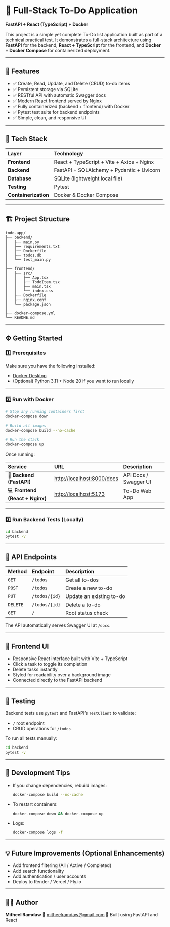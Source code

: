
# 📝 Full-Stack To-Do Application

**FastAPI + React (TypeScript) + Docker**

This project is a simple yet complete To-Do list application built as part of a technical practical test.
It demonstrates a full-stack architecture using **FastAPI** for the backend, **React + TypeScript** for the frontend, and **Docker + Docker Compose** for containerized deployment.

---

## 🚀 Features

* ✅ Create, Read, Update, and Delete (CRUD) to-do items
* ✅ Persistent storage via SQLite
* ✅ RESTful API with automatic Swagger docs
* ✅ Modern React frontend served by Nginx
* ✅ Fully containerized (backend + frontend) with Docker
* ✅ Pytest test suite for backend endpoints
* ✅ Simple, clean, and responsive UI

---

## 🧠 Tech Stack

| Layer                | Technology                                |
| :------------------- | :---------------------------------------- |
| **Frontend**         | React + TypeScript + Vite + Axios + Nginx |
| **Backend**          | FastAPI + SQLAlchemy + Pydantic + Uvicorn |
| **Database**         | SQLite (lightweight local file)           |
| **Testing**          | Pytest                                    |
| **Containerization** | Docker & Docker Compose                   |

---

## 🏗️ Project Structure

```
todo-app/
├── backend/
│   ├── main.py
│   ├── requirements.txt
│   ├── Dockerfile
│   ├── todos.db
│   └── test_main.py
│
├── frontend/
│   ├── src/
│   │   ├── App.tsx
│   │   ├── TodoItem.tsx
│   │   ├── main.tsx
│   │   └── index.css
│   ├── Dockerfile
│   ├── nginx.conf
│   └── package.json
│
├── docker-compose.yml
└── README.md
```

---

## ⚙️ Getting Started

### 1️⃣ Prerequisites

Make sure you have the following installed:

* [Docker Desktop](https://www.docker.com/products/docker-desktop/)
* (Optional) Python 3.11 + Node 20 if you want to run locally

---

### 2️⃣ Run with Docker

```bash
# Stop any running containers first
docker-compose down

# Build all images
docker-compose build --no-cache

# Run the stack
docker-compose up
```

Once running:

| Service                         | URL                                                      | Description           |
| :------------------------------ | :------------------------------------------------------- | :-------------------- |
| 🧠 **Backend (FastAPI)**        | [http://localhost:8000/docs](http://localhost:8000/docs) | API Docs / Swagger UI |
| 💻 **Frontend (React + Nginx)** | [http://localhost:5173](http://localhost:5173)           | To-Do Web App         |

---

### 3️⃣ Run Backend Tests (Locally)

```bash
cd backend
pytest -v
```

---

## 🧩 API Endpoints

| Method   | Endpoint      | Description              |
| :------- | :------------ | :----------------------- |
| `GET`    | `/todos`      | Get all to-dos           |
| `POST`   | `/todos`      | Create a new to-do       |
| `PUT`    | `/todos/{id}` | Update an existing to-do |
| `DELETE` | `/todos/{id}` | Delete a to-do           |
| `GET`    | `/`           | Root status check        |

The API automatically serves Swagger UI at `/docs`.

---

## 🎨 Frontend UI

* Responsive React interface built with Vite + TypeScript
* Click a task to toggle its completion
* Delete tasks instantly
* Styled for readability over a background image
* Connected directly to the FastAPI backend

---

## 🧪 Testing

Backend tests use `pytest` and FastAPI’s `TestClient` to validate:

* `/` root endpoint
* CRUD operations for `/todos`

To run all tests manually:

```bash
cd backend
pytest -v
```

---

## 🧰 Development Tips

* If you change dependencies, rebuild images:

  ```bash
  docker-compose build --no-cache
  ```
* To restart containers:

  ```bash
  docker-compose down && docker-compose up
  ```
* Logs:

  ```bash
  docker-compose logs -f
  ```

---

## 💡 Future Improvements (Optional Enhancements)

* Add frontend filtering (All / Active / Completed)
* Add search functionality
* Add authentication / user accounts
* Deploy to Render / Vercel / Fly.io

---

## 👨‍💻 Author

**Mitheel Ramdaw**
📧 [mitheelramdaw@gmail.com](mailto:mitheelramdaw@gmail.com)
🧠 Built using FastAPI and React
